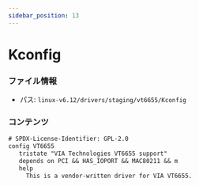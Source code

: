 ```yaml
---
sidebar_position: 13
---
```

# Kconfig

### ファイル情報

- パス: `linux-v6.12/drivers/staging/vt6655/Kconfig`

### コンテンツ

```txt
# SPDX-License-Identifier: GPL-2.0
config VT6655
   tristate "VIA Technologies VT6655 support"
   depends on PCI && HAS_IOPORT && MAC80211 && m
   help
     This is a vendor-written driver for VIA VT6655.

```
